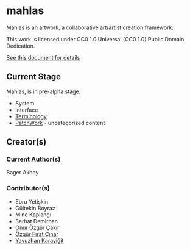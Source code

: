 # mahlas

Mahlas is an artwork, a collaborative art/artist creation framework.

This work is licensed under CC0 1.0 Universal (CC0 1.0) Public Domain Dedication.

[See this document for details](LICENSE.MD)

## Current Stage

Mahlas, is in pre-alpha stage.

* System
* Interface
* [Terminology](/parts/terminology.md)
* [PatchWork](/parts/uncategorized) - uncategorized content 

## Creator(s)

### Current Author(s)

Bager Akbay

### Contributor(s)

* Ebru Yetişkin
* Gültekin Boyraz
* Mine Kaplangı
* Serhat Demirhan
* [Onur Özgür Çakır](https://github.com/e0i)
* [Özgür Fırat Çınar](https://github.com/hiorws)
* [Yavuzhan Karayiğit](https://github.com/yavuzhan)

